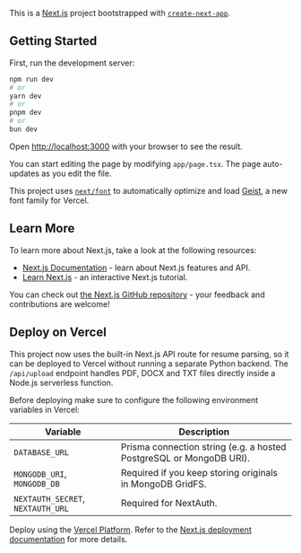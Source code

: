 This is a [Next.js](https://nextjs.org) project bootstrapped with [`create-next-app`](https://nextjs.org/docs/app/api-reference/cli/create-next-app).

## Getting Started

First, run the development server:

```bash
npm run dev
# or
yarn dev
# or
pnpm dev
# or
bun dev
```

Open [http://localhost:3000](http://localhost:3000) with your browser to see the result.

You can start editing the page by modifying `app/page.tsx`. The page auto-updates as you edit the file.

This project uses [`next/font`](https://nextjs.org/docs/app/building-your-application/optimizing/fonts) to automatically optimize and load [Geist](https://vercel.com/font), a new font family for Vercel.

## Learn More

To learn more about Next.js, take a look at the following resources:

- [Next.js Documentation](https://nextjs.org/docs) - learn about Next.js features and API.
- [Learn Next.js](https://nextjs.org/learn) - an interactive Next.js tutorial.

You can check out [the Next.js GitHub repository](https://github.com/vercel/next.js) - your feedback and contributions are welcome!

## Deploy on Vercel

This project now uses the built-in Next.js API route for resume parsing, so it can be deployed to Vercel without running a separate Python backend. The `/api/upload` endpoint handles PDF, DOCX and TXT files directly inside a Node.js serverless function.

Before deploying make sure to configure the following environment variables in Vercel:

| Variable | Description |
| --- | --- |
| `DATABASE_URL` | Prisma connection string (e.g. a hosted PostgreSQL or MongoDB URI). |
| `MONGODB_URI`, `MONGODB_DB` | Required if you keep storing originals in MongoDB GridFS. |
| `NEXTAUTH_SECRET`, `NEXTAUTH_URL` | Required for NextAuth. |

Deploy using the [Vercel Platform](https://vercel.com/new?utm_medium=default-template&filter=next.js&utm_source=create-next-app&utm_campaign=create-next-app-readme). Refer to the [Next.js deployment documentation](https://nextjs.org/docs/app/building-your-application/deploying) for more details.
